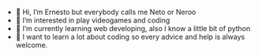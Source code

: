 - 👋 Hi, I’m Ernesto but everybody calls me Neto or Neroo
- 👀 I’m interested in play videogames and coding
- 🌱 I’m currently learning web developing, also I know a little bit of python
- 📖 I want to learn a lot about coding so every advice and help is always welcome.
<!---
ImNeroo/ImNeroo is a ✨ special ✨ repository because its `README.md` (this file) appears on your GitHub profile.
You can click the Preview link to take a look at your changes.
--->
